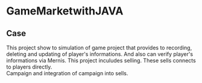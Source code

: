 # GameMarketwithJAVA

## Case
  This project show to simulation of game project that provides to recording, deleting and updating of player's informations.
  And also can verify player's informations via Mernis.
  This project inculudes selling. These sells connects to players directly.  
  Campaign and integration of campaign into sells.
 